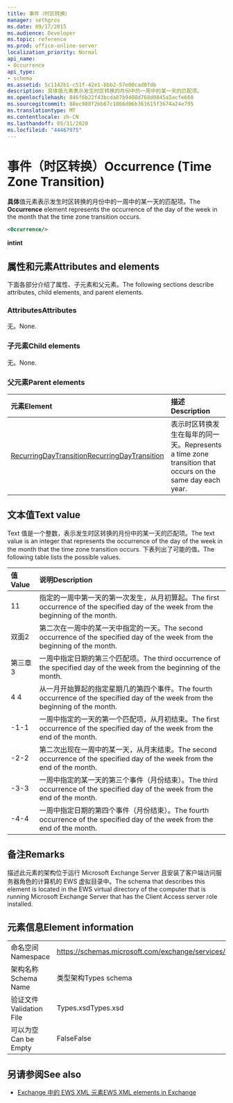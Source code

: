 ```yaml
---
title: 事件（时区转换）
manager: sethgros
ms.date: 09/17/2015
ms.audience: Developer
ms.topic: reference
ms.prod: office-online-server
localization_priority: Normal
api_name:
- Occurrence
api_type:
- schema
ms.assetid: 5c1142b1-c51f-42e1-bbb2-57e00cad0fdb
description: 具体值元素表示发生时区转换的月份中的一周中的某一天的匹配项。
ms.openlocfilehash: 846f6b22f43bcda07b9408d768d0845a5acfe668
ms.sourcegitcommit: 88ec988f2bb67c1866d06b361615f3674a24e795
ms.translationtype: MT
ms.contentlocale: zh-CN
ms.lasthandoff: 05/31/2020
ms.locfileid: "44467975"
---
```

# <a name="occurrence-time-zone-transition"></a><span data-ttu-id="e58db-103">事件（时区转换）</span><span class="sxs-lookup"><span data-stu-id="e58db-103">Occurrence (Time Zone Transition)</span></span>

<span data-ttu-id="e58db-104">**具体**值元素表示发生时区转换的月份中的一周中的某一天的匹配项。</span><span class="sxs-lookup"><span data-stu-id="e58db-104">The **Occurrence** element represents the occurrence of the day of the week in the month that the time zone transition occurs.</span></span> 
  
```xml
<Occurrence/>
```

<span data-ttu-id="e58db-105">**int**</span><span class="sxs-lookup"><span data-stu-id="e58db-105">**int**</span></span>

## <a name="attributes-and-elements"></a><span data-ttu-id="e58db-106">属性和元素</span><span class="sxs-lookup"><span data-stu-id="e58db-106">Attributes and elements</span></span>

<span data-ttu-id="e58db-107">下面各部分介绍了属性、子元素和父元素。</span><span class="sxs-lookup"><span data-stu-id="e58db-107">The following sections describe attributes, child elements, and parent elements.</span></span>
  
### <a name="attributes"></a><span data-ttu-id="e58db-108">Attributes</span><span class="sxs-lookup"><span data-stu-id="e58db-108">Attributes</span></span>

<span data-ttu-id="e58db-109">无。</span><span class="sxs-lookup"><span data-stu-id="e58db-109">None.</span></span>
  
### <a name="child-elements"></a><span data-ttu-id="e58db-110">子元素</span><span class="sxs-lookup"><span data-stu-id="e58db-110">Child elements</span></span>

<span data-ttu-id="e58db-111">无。</span><span class="sxs-lookup"><span data-stu-id="e58db-111">None.</span></span>
  
### <a name="parent-elements"></a><span data-ttu-id="e58db-112">父元素</span><span class="sxs-lookup"><span data-stu-id="e58db-112">Parent elements</span></span>

|<span data-ttu-id="e58db-113">**元素**</span><span class="sxs-lookup"><span data-stu-id="e58db-113">**Element**</span></span>|<span data-ttu-id="e58db-114">**描述**</span><span class="sxs-lookup"><span data-stu-id="e58db-114">**Description**</span></span>|
|:-----|:-----|
|[<span data-ttu-id="e58db-115">RecurringDayTransition</span><span class="sxs-lookup"><span data-stu-id="e58db-115">RecurringDayTransition</span></span>](recurringdaytransition.md) <br/> |<span data-ttu-id="e58db-116">表示时区转换发生在每年的同一天。</span><span class="sxs-lookup"><span data-stu-id="e58db-116">Represents a time zone transition that occurs on the same day each year.</span></span>  <br/> |
   
## <a name="text-value"></a><span data-ttu-id="e58db-117">文本值</span><span class="sxs-lookup"><span data-stu-id="e58db-117">Text value</span></span>

<span data-ttu-id="e58db-118">Text 值是一个整数，表示发生时区转换的月份中的某一天的匹配项。</span><span class="sxs-lookup"><span data-stu-id="e58db-118">The text value is an integer that represents the occurrence of the day of the week in the month that the time zone transition occurs.</span></span> <span data-ttu-id="e58db-119">下表列出了可能的值。</span><span class="sxs-lookup"><span data-stu-id="e58db-119">The following table lists the possible values.</span></span>
  
|<span data-ttu-id="e58db-120">**值**</span><span class="sxs-lookup"><span data-stu-id="e58db-120">**Value**</span></span>|<span data-ttu-id="e58db-121">**说明**</span><span class="sxs-lookup"><span data-stu-id="e58db-121">**Description**</span></span>|
|:-----|:-----|
|<span data-ttu-id="e58db-122">1</span><span class="sxs-lookup"><span data-stu-id="e58db-122">1</span></span>  <br/> |<span data-ttu-id="e58db-123">指定的一周中第一天的第一次发生，从月初算起。</span><span class="sxs-lookup"><span data-stu-id="e58db-123">The first occurrence of the specified day of the week from the beginning of the month.</span></span>  <br/> |
|<span data-ttu-id="e58db-124">双面</span><span class="sxs-lookup"><span data-stu-id="e58db-124">2</span></span>  <br/> |<span data-ttu-id="e58db-125">第二次在一周中的某一天中指定的一天。</span><span class="sxs-lookup"><span data-stu-id="e58db-125">The second occurrence of the specified day of the week from the beginning of the month.</span></span>  <br/> |
|<span data-ttu-id="e58db-126">第三章</span><span class="sxs-lookup"><span data-stu-id="e58db-126">3</span></span>  <br/> |<span data-ttu-id="e58db-127">一周中指定日期的第三个匹配项。</span><span class="sxs-lookup"><span data-stu-id="e58db-127">The third occurrence of the specified day of the week from the beginning of the month.</span></span>  <br/> |
|<span data-ttu-id="e58db-128">4 </span><span class="sxs-lookup"><span data-stu-id="e58db-128">4</span></span>  <br/> |<span data-ttu-id="e58db-129">从一月开始算起的指定星期几的第四个事件。</span><span class="sxs-lookup"><span data-stu-id="e58db-129">The fourth occurrence of the specified day of the week from the beginning of the month.</span></span>  <br/> |
|<span data-ttu-id="e58db-130">-1</span><span class="sxs-lookup"><span data-stu-id="e58db-130">-1</span></span>  <br/> |<span data-ttu-id="e58db-131">一周中指定的一天的第一个匹配项，从月初结束。</span><span class="sxs-lookup"><span data-stu-id="e58db-131">The first occurrence of the specified day of the week from the end of the month.</span></span>  <br/> |
|<span data-ttu-id="e58db-132">-2</span><span class="sxs-lookup"><span data-stu-id="e58db-132">-2</span></span>  <br/> |<span data-ttu-id="e58db-133">第二次出现在一周中的某一天，从月末结束。</span><span class="sxs-lookup"><span data-stu-id="e58db-133">The second occurrence of the specified day of the week from the end of the month.</span></span>  <br/> |
|<span data-ttu-id="e58db-134">-3</span><span class="sxs-lookup"><span data-stu-id="e58db-134">-3</span></span>  <br/> |<span data-ttu-id="e58db-135">一周中指定的某一天的第三个事件（月份结束）。</span><span class="sxs-lookup"><span data-stu-id="e58db-135">The third occurrence of the specified day of the week from the end of the month.</span></span>  <br/> |
|<span data-ttu-id="e58db-136">-4</span><span class="sxs-lookup"><span data-stu-id="e58db-136">-4</span></span>  <br/> |<span data-ttu-id="e58db-137">一周中指定日期的第四个事件（月份结束）。</span><span class="sxs-lookup"><span data-stu-id="e58db-137">The fourth occurrence of the specified day of the week from the end of the month.</span></span>  <br/> |
   
## <a name="remarks"></a><span data-ttu-id="e58db-138">备注</span><span class="sxs-lookup"><span data-stu-id="e58db-138">Remarks</span></span>

<span data-ttu-id="e58db-139">描述此元素的架构位于运行 Microsoft Exchange Server 且安装了客户端访问服务器角色的计算机的 EWS 虚拟目录中。</span><span class="sxs-lookup"><span data-stu-id="e58db-139">The schema that describes this element is located in the EWS virtual directory of the computer that is running Microsoft Exchange Server that has the Client Access server role installed.</span></span>
  
## <a name="element-information"></a><span data-ttu-id="e58db-140">元素信息</span><span class="sxs-lookup"><span data-stu-id="e58db-140">Element information</span></span>

|||
|:-----|:-----|
|<span data-ttu-id="e58db-141">命名空间</span><span class="sxs-lookup"><span data-stu-id="e58db-141">Namespace</span></span>  <br/> |https://schemas.microsoft.com/exchange/services/2006/types  <br/> |
|<span data-ttu-id="e58db-142">架构名称</span><span class="sxs-lookup"><span data-stu-id="e58db-142">Schema Name</span></span>  <br/> |<span data-ttu-id="e58db-143">类型架构</span><span class="sxs-lookup"><span data-stu-id="e58db-143">Types schema</span></span>  <br/> |
|<span data-ttu-id="e58db-144">验证文件</span><span class="sxs-lookup"><span data-stu-id="e58db-144">Validation File</span></span>  <br/> |<span data-ttu-id="e58db-145">Types.xsd</span><span class="sxs-lookup"><span data-stu-id="e58db-145">Types.xsd</span></span>  <br/> |
|<span data-ttu-id="e58db-146">可以为空</span><span class="sxs-lookup"><span data-stu-id="e58db-146">Can be Empty</span></span>  <br/> |<span data-ttu-id="e58db-147">False</span><span class="sxs-lookup"><span data-stu-id="e58db-147">False</span></span>  <br/> |
   
## <a name="see-also"></a><span data-ttu-id="e58db-148">另请参阅</span><span class="sxs-lookup"><span data-stu-id="e58db-148">See also</span></span>

- [<span data-ttu-id="e58db-149">Exchange 中的 EWS XML 元素</span><span class="sxs-lookup"><span data-stu-id="e58db-149">EWS XML elements in Exchange</span></span>](ews-xml-elements-in-exchange.md)

